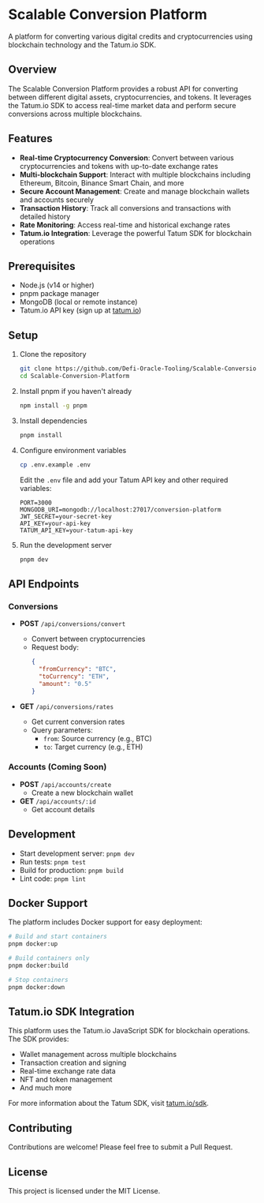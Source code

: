 # Scalable Conversion Platform

A platform for converting various digital credits and cryptocurrencies using blockchain technology and the Tatum.io SDK.

## Overview

The Scalable Conversion Platform provides a robust API for converting between different digital assets, cryptocurrencies, and tokens. It leverages the Tatum.io SDK to access real-time market data and perform secure conversions across multiple blockchains.

## Features

- **Real-time Cryptocurrency Conversion**: Convert between various cryptocurrencies and tokens with up-to-date exchange rates
- **Multi-blockchain Support**: Interact with multiple blockchains including Ethereum, Bitcoin, Binance Smart Chain, and more
- **Secure Account Management**: Create and manage blockchain wallets and accounts securely
- **Transaction History**: Track all conversions and transactions with detailed history
- **Rate Monitoring**: Access real-time and historical exchange rates
- **Tatum.io Integration**: Leverage the powerful Tatum SDK for blockchain operations

## Prerequisites

- Node.js (v14 or higher)
- pnpm package manager
- MongoDB (local or remote instance)
- Tatum.io API key (sign up at [tatum.io](https://tatum.io))

## Setup

1. Clone the repository
   ```bash
   git clone https://github.com/Defi-Oracle-Tooling/Scalable-Conversion-Platform.git
   cd Scalable-Conversion-Platform
   ```

2. Install pnpm if you haven't already
   ```bash
   npm install -g pnpm
   ```

3. Install dependencies
   ```bash
   pnpm install
   ```

4. Configure environment variables
   ```bash
   cp .env.example .env
   ```
   Edit the `.env` file and add your Tatum API key and other required variables:
   ```
   PORT=3000
   MONGODB_URI=mongodb://localhost:27017/conversion-platform
   JWT_SECRET=your-secret-key
   API_KEY=your-api-key
   TATUM_API_KEY=your-tatum-api-key
   ```

5. Run the development server
   ```bash
   pnpm dev
   ```

## API Endpoints

### Conversions

- **POST** `/api/conversions/convert`
  - Convert between cryptocurrencies
  - Request body:
    ```json
    {
      "fromCurrency": "BTC",
      "toCurrency": "ETH",
      "amount": "0.5"
    }
    ```

- **GET** `/api/conversions/rates`
  - Get current conversion rates
  - Query parameters:
    - `from`: Source currency (e.g., BTC)
    - `to`: Target currency (e.g., ETH)

### Accounts (Coming Soon)

- **POST** `/api/accounts/create`
  - Create a new blockchain wallet
- **GET** `/api/accounts/:id`
  - Get account details

## Development

- Start development server: `pnpm dev`
- Run tests: `pnpm test`
- Build for production: `pnpm build`
- Lint code: `pnpm lint`

## Docker Support

The platform includes Docker support for easy deployment:

```bash
# Build and start containers
pnpm docker:up

# Build containers only
pnpm docker:build

# Stop containers
pnpm docker:down
```

## Tatum.io SDK Integration

This platform uses the Tatum.io JavaScript SDK for blockchain operations. The SDK provides:

- Wallet management across multiple blockchains
- Transaction creation and signing
- Real-time exchange rate data
- NFT and token management
- And much more

For more information about the Tatum SDK, visit [tatum.io/sdk](https://tatum.io/sdk).

## Contributing

Contributions are welcome! Please feel free to submit a Pull Request.

## License

This project is licensed under the MIT License.
